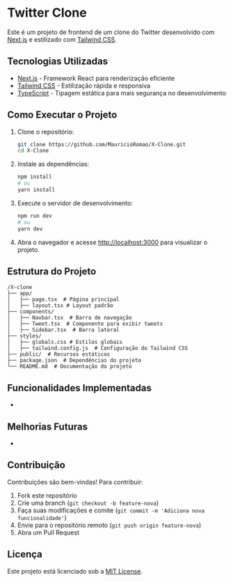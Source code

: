 # Twitter Clone

Este é um projeto de frontend de um clone do Twitter desenvolvido com [Next.js](https://nextjs.org) e estilizado com [Tailwind CSS](https://tailwindcss.com/).

## Tecnologias Utilizadas

- [Next.js](https://nextjs.org) - Framework React para renderização eficiente
- [Tailwind CSS](https://tailwindcss.com/) - Estilização rápida e responsiva
- [TypeScript](https://www.typescriptlang.org/) - Tipagem estática para mais segurança no desenvolvimento



## Como Executar o Projeto

1. Clone o repositório:

   ```bash
   git clone https://github.com/MauricioRomao/X-Clone.git
   cd X-Clone
   ```

2. Instale as dependências:

   ```bash
   npm install
   # ou
   yarn install
   ```

3. Execute o servidor de desenvolvimento:

   ```bash
   npm run dev
   # ou
   yarn dev
   ```

4. Abra o navegador e acesse [http://localhost:3000](http://localhost:3000) para visualizar o projeto.

## Estrutura do Projeto

```
/X-clone
├── app/
│   ├── page.tsx  # Página principal
│   ├── layout.tsx # Layout padrão
├── components/
│   ├── Navbar.tsx  # Barra de navegação
│   ├── Tweet.tsx  # Componente para exibir tweets
│   ├── Sidebar.tsx  # Barra lateral
├── styles/
│   ├── globals.css # Estilos globais
│   ├── tailwind.config.js  # Configuração do Tailwind CSS
├── public/  # Recursos estáticos
├── package.json  # Dependências do projeto
└── README.md  # Documentação do projeto
```

## Funcionalidades Implementadas

-

## Melhorias Futuras

-

## Contribuição

Contribuições são bem-vindas! Para contribuir:

1. Fork este repositório
2. Crie uma branch (`git checkout -b feature-nova`)
3. Faça suas modificações e comite (`git commit -m 'Adiciona nova funcionalidade'`)
4. Envie para o repositório remoto (`git push origin feature-nova`)
5. Abra um Pull Request

## Licença

Este projeto está licenciado sob a [MIT License](LICENSE).

